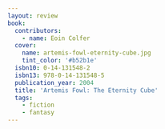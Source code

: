 ```yaml
---
layout: review
book:
  contributors:
    - name: Eoin Colfer
  cover:
    name: artemis-fowl-eternity-cube.jpg
    tint_color: '#b52b1e'
  isbn10: 0-14-131548-2
  isbn13: 978-0-14-131548-5
  publication_year: 2004
  title: 'Artemis Fowl: The Eternity Cube'
  tags:
    - fiction
    - fantasy
---
```

